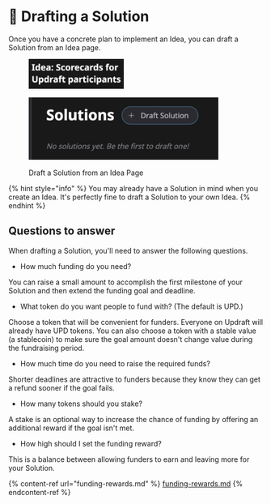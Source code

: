 # 📃 Drafting a Solution

Once you have a concrete plan to implement an Idea, you can draft a Solution from an Idea page.

<figure><img src="../.gitbook/assets/idea-page-title.png" alt="" width="188"><figcaption></figcaption></figure>

<figure><img src="../.gitbook/assets/draft-solution-button.png" alt="" width="375"><figcaption><p>Draft a Solution from an Idea Page</p></figcaption></figure>

{% hint style="info" %}
You may already have a Solution in mind when you create an Idea. It's perfectly fine to draft a Solution to your own Idea.
{% endhint %}

## Questions to answer

When drafting a Solution, you'll need to answer the following questions.

* How much funding do you need?

You can raise a small amount to accomplish the first milestone of your Solution and then extend the funding goal and deadline.

* What token do you want people to fund with? (The default is UPD.)

Choose a token that will be convenient for funders. Everyone on Updraft will already have UPD tokens. You can also choose a token with a stable value (a stablecoin) to make sure the goal amount doesn't change value during the fundraising period.

* How much time do you need to raise the required funds?

Shorter deadlines are attractive to funders because they know they can get a refund sooner if the goal fails.

* How many tokens should you stake?

A stake is an optional way to increase the chance of funding by offering an additional reward if the goal isn't met.

* How high should I set the funding reward?

This is a balance between allowing funders to earn and leaving more for your Solution.

{% content-ref url="funding-rewards.md" %}
[funding-rewards.md](funding-rewards.md)
{% endcontent-ref %}
